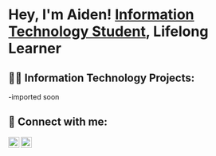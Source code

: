 <h1>Hey, I'm Aiden! <a href="https://www.linkedin.com/in/aiden-conley-7204a227b/">Information Technology Student</a>, Lifelong Learner</a></h1>

<h2>👨‍💻 Information Technology Projects:</h2>
-imported soon


<h2>🤳 Connect with me:</h2>

[<img align="left" alt="YourName | LinkedIn" width="22px" src="https://cdn.jsdelivr.net/npm/simple-icons@v3/icons/linkedin.svg" />][linkedin]
[<img align="left" alt="YourName | GitHub" width="22px" src="https://cdn.jsdelivr.net/npm/simple-icons@v3/icons/github.svg" />][github]

[linkedin]: https://www.linkedin.com/in/aiden-conley-7204a227b/
[github]: https://github.com/conleys53
